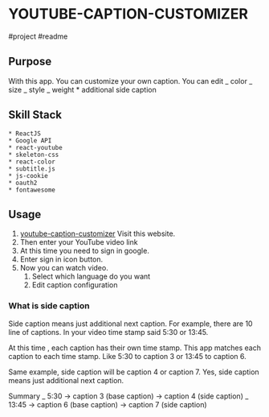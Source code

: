 # YOUTUBE-CAPTION-CUSTOMIZER

#project #readme

## Purpose

With this app. You can customize your own caption.
You can edit
_ color
_ size
_ style
_ weight \* additional side caption

## Skill Stack

    * ReactJS
    * Google API
    * react-youtube
    * skeleton-css
    * react-color
    * subtitle.js
    * js-cookie
    * oauth2
    * fontawesome

## Usage

1. [youtube-caption-customizer](https://xoxwgys56.github.io/youtube-caption-customizer/)
   Visit this website.
2. Then enter your YouTube video link
3. At this time you need to sign in google.
4. Enter sign in icon button.
5. Now you can watch video.
   1. Select which language do you want
   2. Edit caption configuration

### What is side caption

Side caption means just additional next caption.
For example, there are 10 line of captions.
In your video time stamp said 5:30 or 13:45.

At this time , each caption has their own time stamp. This app matches each caption to each time stamp.
Like 5:30 to caption 3 or 13:45 to caption 6.

Same example, side caption will be caption 4 or caption 7.
Yes, side caption means just additional next caption.

Summary
_ 5:30 -> caption 3 (base caption) -> caption 4 (side caption)
_ 13:45 -> caption 6 (base caption) -> caption 7 (side caption)

